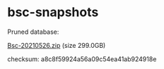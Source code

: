 # bsc-snapshots

Pruned database:

[Bsc-20210526.zip](https://s3.ap-northeast-1.amazonaws.com/dex-bin.bnbstatic.com/geth-20210526.zip?AWSAccessKeyId=AKIAYINE6SBQPUZDDRRO&Expires=1624624890&Signature=9CwNw7RFrvLIWJB9YP1soWf3uuU%3D) (size 299.0GB)

checksum: a8c8f59924a56a09c54ea41ab924918e

